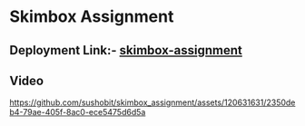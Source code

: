 # Skimbox Assignment



## Deployment Link:- [skimbox-assignment](https://skimbox-assignment-9voocm639-sushobit.vercel.app/)


## Video



https://github.com/sushobit/skimbox_assignment/assets/120631631/2350deb4-79ae-405f-8ac0-ece5475d6d5a

